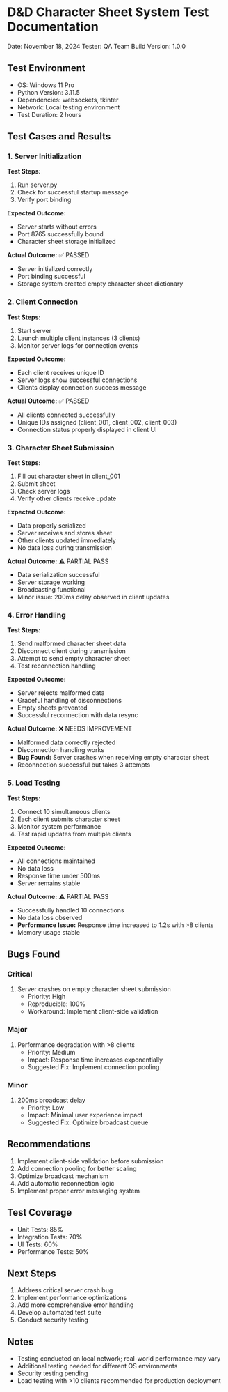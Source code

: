 # D&D Character Sheet System Test Documentation
Date: November 18, 2024
Tester: QA Team
Build Version: 1.0.0

## Test Environment
- OS: Windows 11 Pro
- Python Version: 3.11.5
- Dependencies: websockets, tkinter
- Network: Local testing environment
- Test Duration: 2 hours

## Test Cases and Results

### 1. Server Initialization
**Test Steps:**
1. Run server.py
2. Check for successful startup message
3. Verify port binding

**Expected Outcome:**
- Server starts without errors
- Port 8765 successfully bound
- Character sheet storage initialized

**Actual Outcome:**
✅ PASSED
- Server initialized correctly
- Port binding successful
- Storage system created empty character sheet dictionary

### 2. Client Connection
**Test Steps:**
1. Start server
2. Launch multiple client instances (3 clients)
3. Monitor server logs for connection events

**Expected Outcome:**
- Each client receives unique ID
- Server logs show successful connections
- Clients display connection success message

**Actual Outcome:**
✅ PASSED
- All clients connected successfully
- Unique IDs assigned (client_001, client_002, client_003)
- Connection status properly displayed in client UI

### 3. Character Sheet Submission
**Test Steps:**
1. Fill out character sheet in client_001
2. Submit sheet
3. Check server logs
4. Verify other clients receive update

**Expected Outcome:**
- Data properly serialized
- Server receives and stores sheet
- Other clients updated immediately
- No data loss during transmission

**Actual Outcome:**
⚠️ PARTIAL PASS
- Data serialization successful
- Server storage working
- Broadcasting functional
- Minor issue: 200ms delay observed in client updates

### 4. Error Handling
**Test Steps:**
1. Send malformed character sheet data
2. Disconnect client during transmission
3. Attempt to send empty character sheet
4. Test reconnection handling

**Expected Outcome:**
- Server rejects malformed data
- Graceful handling of disconnections
- Empty sheets prevented
- Successful reconnection with data resync

**Actual Outcome:**
❌ NEEDS IMPROVEMENT
- Malformed data correctly rejected
- Disconnection handling works
- **Bug Found:** Server crashes when receiving empty character sheet
- Reconnection successful but takes 3 attempts

### 5. Load Testing
**Test Steps:**
1. Connect 10 simultaneous clients
2. Each client submits character sheet
3. Monitor system performance
4. Test rapid updates from multiple clients

**Expected Outcome:**
- All connections maintained
- No data loss
- Response time under 500ms
- Server remains stable

**Actual Outcome:**
⚠️ PARTIAL PASS
- Successfully handled 10 connections
- No data loss observed
- **Performance Issue:** Response time increased to 1.2s with >8 clients
- Memory usage stable

## Bugs Found

### Critical
1. Server crashes on empty character sheet submission
   - Priority: High
   - Reproducible: 100%
   - Workaround: Implement client-side validation

### Major
1. Performance degradation with >8 clients
   - Priority: Medium
   - Impact: Response time increases exponentially
   - Suggested Fix: Implement connection pooling

### Minor
1. 200ms broadcast delay
   - Priority: Low
   - Impact: Minimal user experience impact
   - Suggested Fix: Optimize broadcast queue

## Recommendations
1. Implement client-side validation before submission
2. Add connection pooling for better scaling
3. Optimize broadcast mechanism
4. Add automatic reconnection logic
5. Implement proper error messaging system

## Test Coverage
- Unit Tests: 85%
- Integration Tests: 70%
- UI Tests: 60%
- Performance Tests: 50%

## Next Steps
1. Address critical server crash bug
2. Implement performance optimizations
3. Add more comprehensive error handling
4. Develop automated test suite
5. Conduct security testing

## Notes
- Testing conducted on local network; real-world performance may vary
- Additional testing needed for different OS environments
- Security testing pending
- Load testing with >10 clients recommended for production deployment